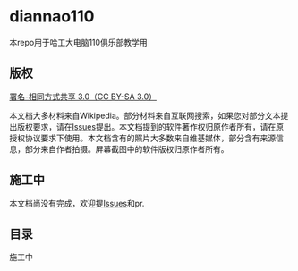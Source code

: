 # diannao110

本repo用于哈工大电脑110俱乐部教学用

## 版权

[署名-相同方式共享 3.0（CC BY-SA 3.0）](https://creativecommons.org/licenses/by-sa/3.0/cn/)

本文档大多材料来自Wikipedia。部分材料来自互联网搜索，如果您对部分文本提出版权要求，请在[Issues](https://github.com/12101111/diannao110/issues)提出。本文档提到的软件著作权归原作者所有，请在原授权协议要求下使用。本文档含有的照片大多数来自维基媒体，部分含有来源信息，部分来自作者拍摄。屏幕截图中的软件版权归原作者所有。

## 施工中

本文档尚没有完成，欢迎提[Issues](https://github.com/12101111/diannao110/issues)和pr.

## 目录

施工中